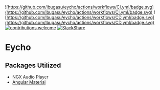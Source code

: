 ![https://github.com/lbugasu/eycho/actions/workflows/CI.yml/badge.svg](https://github.com/lbugasu/eycho/actions/workflows/CI.yml/badge.svg)
![https://github.com/lbugasu/eycho/actions/workflows/CD.yml/badge.svg](https://github.com/lbugasu/eycho/actions/workflows/CD.yml/badge.svg)
[![contributions welcome](https://img.shields.io/badge/contributions-welcome-brightgreen.svg?style=flat)](https://github.com/dwyl/esta/issues)
[![StackShare](https://img.shields.io/badge/Tech-Stack-0690fa.svg?style=flat)](https://stackshare.io/lbugasu/eycho)

# Eycho

## Packages Utilized
- [NGX Audio Player](https://vmudigal.github.io/ngx-audio-player/guide/getting-started)
- [Angular Material](https://material.angular.io/)
